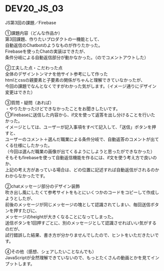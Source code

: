 # DEV20_JS_03
JS第3回の課題／Firebase

①課題内容（どんな作品か）<br>
第3回課題、作りたいプロダクトの一機能として、<br>
自動返信のChatbotのようなものが作りたかった。<br>
Firebaseを使ったChatの実装はできたが、<br>
条件分岐による自動返信部分が動かなかった。（のでコメントアウトした）<br>

②工夫した点・こだわった点 <br>
全体のデザイントンマナを他サイト参考にして作った<br>
htmlとcssの親要素と子要素の関係がちゃんと理解できていなかったが、<br>
今回の課題でなんとなくですがわかった気がします。（イメージ通りにデザイン変更はできた）<br>

③質問・疑問（あれば） <br>
・やりたかったけどできなかったことをお聞きしたいです。<br>
①Firebaseに送信した内容から、if文を使って返答を出し分けることを行いたかった。<br>
イメージとしては、ユーザーが記入事項をすべて記入して、「送信」ボタンを押すと、<br>
ユーザーのコメント＋選んだ職業による条件分岐で、自動返答のコメントが出てくる仕様にしたかった。<br>
（今回は選んだ職業の画像が出てくるようにしようと思ったができなかった）<br>
そもそもfirebaseを使って自動返信機能を作るには、if文を使う考え方で良いのか、<br>
上記の考え方があっている場合は、どの位置に記述すれば自動返信がされるのかわからなかったです。<br>

②chatメッセージ部分のデザイン装飾<br>
吹き出し風にしたくて参考サイトをもとにいくつかのコードをコピーして作成しようとしたが、<br>
前後のメッセージが同じメッセージの塊として認識されてしまい、毎回送信ボタンを押すたびに、<br>
メッセージのheightが大きくなることになってしまった。<br>
送信ボタンを1回押すごとに、別のメッセージとして認識させればいい気がするのだが、<br>
試行錯誤した結果、書き方が分かりませんでしたので、ヒントをいただきたいです。<br>

④その他（感想、シェアしたいことなんでも） <br>
JavaScriptが全然理解できていないので、もっとたくさんの動画とかを見てインプットします。
